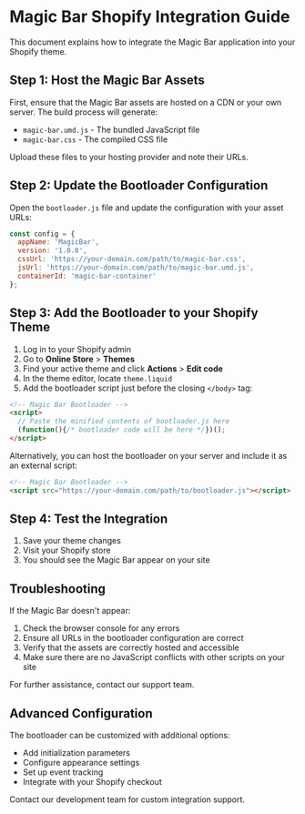 # Magic Bar Shopify Integration Guide

This document explains how to integrate the Magic Bar application into your Shopify theme.

## Step 1: Host the Magic Bar Assets

First, ensure that the Magic Bar assets are hosted on a CDN or your own server. The build process will generate:

- `magic-bar.umd.js` - The bundled JavaScript file
- `magic-bar.css` - The compiled CSS file

Upload these files to your hosting provider and note their URLs.

## Step 2: Update the Bootloader Configuration

Open the `bootloader.js` file and update the configuration with your asset URLs:

```js
const config = {
  appName: 'MagicBar',
  version: '1.0.0',
  cssUrl: 'https://your-domain.com/path/to/magic-bar.css',
  jsUrl: 'https://your-domain.com/path/to/magic-bar.umd.js',
  containerId: 'magic-bar-container'
};
```

## Step 3: Add the Bootloader to your Shopify Theme

1. Log in to your Shopify admin
2. Go to **Online Store** > **Themes**
3. Find your active theme and click **Actions** > **Edit code**
4. In the theme editor, locate `theme.liquid`
5. Add the bootloader script just before the closing `</body>` tag:

```html
<!-- Magic Bar Bootloader -->
<script>
  // Paste the minified contents of bootloader.js here
  (function(){/* bootloader code will be here */})();
</script>
```

Alternatively, you can host the bootloader on your server and include it as an external script:

```html
<!-- Magic Bar Bootloader -->
<script src="https://your-domain.com/path/to/bootloader.js"></script>
```

## Step 4: Test the Integration

1. Save your theme changes
2. Visit your Shopify store
3. You should see the Magic Bar appear on your site

## Troubleshooting

If the Magic Bar doesn't appear:

1. Check the browser console for any errors
2. Ensure all URLs in the bootloader configuration are correct
3. Verify that the assets are correctly hosted and accessible
4. Make sure there are no JavaScript conflicts with other scripts on your site

For further assistance, contact our support team.

## Advanced Configuration

The bootloader can be customized with additional options:

- Add initialization parameters
- Configure appearance settings
- Set up event tracking
- Integrate with your Shopify checkout

Contact our development team for custom integration support. 